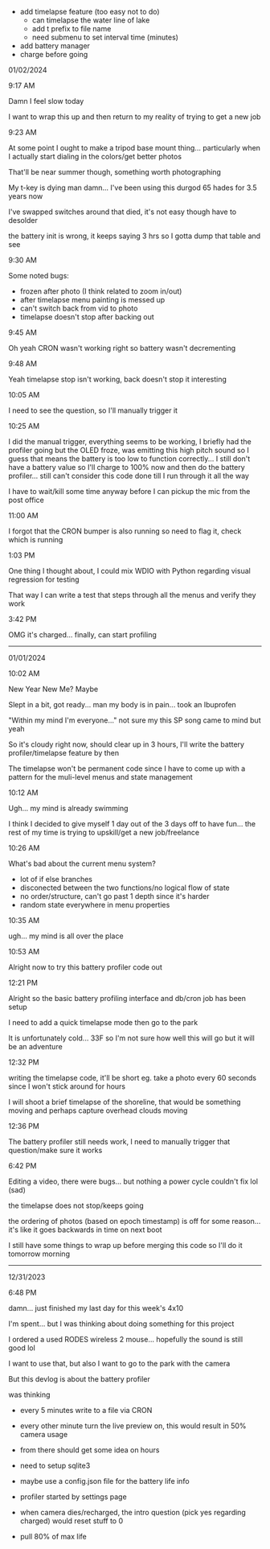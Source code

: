 - add timelapse feature (too easy not to do)
  - can timelapse the water line of lake
  - add t prefix to file name
  - need submenu to set interval time (minutes)
- add battery manager
- charge before going

01/02/2024

9:17 AM

Damn I feel slow today

I want to wrap this up and then return to my reality of trying to get a new job

9:23 AM

At some point I ought to make a tripod base mount thing... particularly when I actually start dialing in the colors/get better photos

That'll be near summer though, something worth photographing

My t-key is dying man damn... I've been using this durgod 65 hades for 3.5 years now

I've swapped switches around that died, it's not easy though have to desolder

the battery init is wrong, it keeps saying 3 hrs so I gotta dump that table and see

9:30 AM

Some noted bugs:

- frozen after photo (I think related to zoom in/out)
- after timelapse menu painting is messed up
- can't switch back from vid to photo
- timelapse doesn't stop after backing out

9:45 AM

Oh yeah CRON wasn't working right so battery wasn't decrementing

9:48 AM

Yeah timelapse stop isn't working, back doesn't stop it interesting

10:05 AM

I need to see the question, so I'll manually trigger it

10:25 AM

I did the manual trigger, everything seems to be working, I briefly had the profiler going but the OLED froze, was emitting this high pitch sound so I guess that means the battery is too low to function correctly... I still don't have a battery value so I'll charge to 100% now and then do the battery profiler... still can't consider this code done till I run through it all the way

I have to wait/kill some time anyway before I can pickup the mic from the post office

11:00 AM

I forgot that the CRON bumper is also running so need to flag it, check which is running

1:03 PM

One thing I thought about, I could mix WDIO with Python regarding visual regression for testing

That way I can write a test that steps through all the menus and verify they work

3:42 PM

OMG it's charged... finally, can start profiling

---

01/01/2024

10:02 AM

New Year New Me? Maybe

Slept in a bit, got ready... man my body is in pain... took an Ibuprofen

"Within my mind I'm everyone..." not sure my this SP song came to mind but yeah

So it's cloudy right now, should clear up in 3 hours, I'll write the battery profiler/timelapse feature by then

The timelapse won't be permanent code since I have to come up with a pattern for the muli-level menus and state management

10:12 AM

Ugh... my mind is already swimming

I think I decided to give myself 1 day out of the 3 days off to have fun... the rest of my time is trying to upskill/get a new job/freelance

10:26 AM

What's bad about the current menu system?

- lot of if else branches
- disconected between the two functions/no logical flow of state
- no order/structure, can't go past 1 depth since it's harder
- random state everywhere in menu properties

10:35 AM

ugh... my mind is all over the place

10:53 AM

Alright now to try this battery profiler code out

12:21 PM

Alright so the basic battery profiling interface and db/cron job has been setup

I need to add a quick timelapse mode then go to the park

It is unfortunately cold... 33F so I'm not sure how well this will go but it will be an adventure

12:32 PM

writing the timelapse code, it'll be short eg. take a photo every 60 seconds since I won't stick around for hours

I will shoot a brief timelapse of the shoreline, that would be something moving and perhaps capture overhead clouds moving

12:36 PM

The battery profiler still needs work, I need to manually trigger that question/make sure it works

6:42 PM

Editing a video, there were bugs... but nothing a power cycle couldn't fix lol (sad)

the timelapse does not stop/keeps going

the ordering of photos (based on epoch timestamp) is off for some reason... it's like it goes backwards in time on next boot

I still have some things to wrap up before merging this code so I'll do it tomorrow morning

---

12/31/2023

6:48 PM

damn... just finished my last day for this week's 4x10

I'm spent... but I was thinking about doing something for this project

I ordered a used RODES wireless 2 mouse... hopefully the sound is still good lol

I want to use that, but also I want to go to the park with the camera

But this devlog is about the battery profiler

was thinking

- every 5 minutes write to a file via CRON
- every other minute turn the live preview on, this would result in 50% camera usage
- from there should get some idea on hours
- need to setup sqlite3
- maybe use a config.json file for the battery life info

- profiler started by settings page
- when camera dies/recharged, the intro question (pick yes regarding charged) would reset stuff to 0
- pull 80% of max life